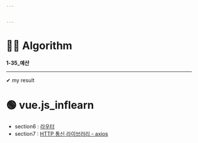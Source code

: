 ```yaml
---


---
```


<h1 id="👩‍💻-algorithm">👩‍💻 Algorithm</h1>
<p><strong>1-35_예산</strong></p>
<hr>
<p>✔  my result</p>
<h1 id="🟢-vue.js_inflearn">🟢 vue.js_inflearn</h1>
<ul>
<li>section6 :	<a href="https://github.com/gay0ung/TIL_note/blob/master/Vue.js_%EC%8B%9C%EC%9E%91%ED%95%98%EA%B8%B0/chapter6.md">라우터</a></li>
<li>section7 : 	<a href="https://github.com/gay0ung/TIL_note/blob/master/Vue.js_%EC%8B%9C%EC%9E%91%ED%95%98%EA%B8%B0/chapter7.md">HTTP 통신 라이브러리 - axios</a></li>
</ul>

